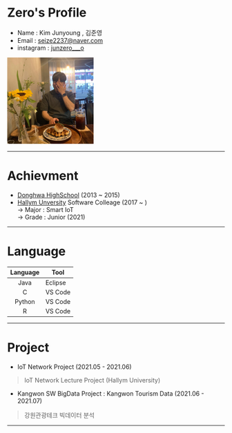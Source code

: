 # Zero's Profile
* Name : Kim Junyoung , 김준영 
* Email : seize2237@naver.com 
* instagram : [junzero___o][junzero___o]  
<img src=profile.jpg width=200 height=200>    

*****

# Achievment
* [Donghwa HighSchool][donghwa] (2013 ~ 2015)
* [Hallym Unversity][hallym] Software Colleage (2017 ~ )  
-> Major : Smart IoT  
-> Grade : Junior (2021)

*****

# Language
|Language|Tool|
|:---:|---|
|Java|Eclipse|
|C|VS Code|
|Python|VS Code|
|R|VS Code|

*****

# Project
* IoT Network Project (2021.05 - 2021.06)
> IoT Network Lecture Project (Hallym University)
* Kangwon SW BigData Project : Kangwon Tourism Data (2021.06 - 2021.07)
> 강원관광테크 빅데이터 분석 
*****


[junzero___o]: https://www.instagram.com/junzero___o/
[hallym]: https://www.hallym.ac.kr
[donghwa]: https://www.donghwa.hs.kr
